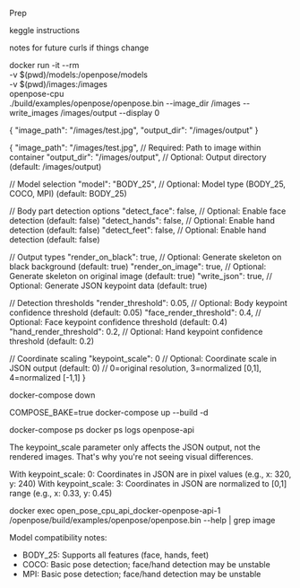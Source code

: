 Prep

keggle instructions

notes for future curls if things change


docker run -it --rm \
  -v $(pwd)/models:/openpose/models \
  -v $(pwd)/images:/images \
  openpose-cpu \
  ./build/examples/openpose/openpose.bin --image_dir /images --write_images /images/output --display 0



  {
  "image_path": "/images/test.jpg",
  "output_dir": "/images/output"
}


{
  "image_path": "/images/test.jpg",           // Required: Path to image within container
  "output_dir": "/images/output",             // Optional: Output directory (default: /images/output)
  
  // Model selection
  "model": "BODY_25",                         // Optional: Model type (BODY_25, COCO, MPI) (default: BODY_25)
  
  // Body part detection options
  "detect_face": false,                       // Optional: Enable face detection (default: false)
  "detect_hands": false,                      // Optional: Enable hand detection (default: false)
  "detect_feet": false,                      // Optional: Enable hand detection (default: false)
  
  // Output types
  "render_on_black": true,                    // Optional: Generate skeleton on black background (default: true)
  "render_on_image": true,                    // Optional: Generate skeleton on original image (default: true)
  "write_json": true,                         // Optional: Generate JSON keypoint data (default: true)
  
  // Detection thresholds
  "render_threshold": 0.05,                   // Optional: Body keypoint confidence threshold (default: 0.05)
  "face_render_threshold": 0.4,               // Optional: Face keypoint confidence threshold (default: 0.4)
  "hand_render_threshold": 0.2,               // Optional: Hand keypoint confidence threshold (default: 0.2)
  
  // Coordinate scaling
  "keypoint_scale": 0                         // Optional: Coordinate scale in JSON output (default: 0)
                                              // 0=original resolution, 3=normalized [0,1], 4=normalized [-1,1]
}


docker-compose down

COMPOSE_BAKE=true docker-compose up --build -d

docker-compose ps
docker ps
logs openpose-api


The keypoint_scale parameter only affects the JSON output, not the rendered images. That's why you're not seeing visual differences.

With keypoint_scale: 0: Coordinates in JSON are in pixel values (e.g., x: 320, y: 240)
With keypoint_scale: 3: Coordinates in JSON are normalized to [0,1] range (e.g., x: 0.33, y: 0.45)


docker exec open_pose_cpu_api_docker-openpose-api-1 /openpose/build/examples/openpose/openpose.bin --help | grep image

Model compatibility notes:
- BODY_25: Supports all features (face, hands, feet)
- COCO: Basic pose detection; face/hand detection may be unstable
- MPI: Basic pose detection; face/hand detection may be unstable